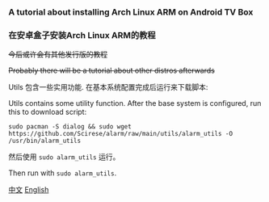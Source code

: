 ### A tutorial about installing Arch Linux ARM on Android TV Box 
### 在安卓盒子安装Arch Linux ARM的教程

~~今后或许会有其他发行版的教程~~

~~Probably there will be a tutorial about other distros afterwards~~

Utils 包含一些实用功能. 在基本系统配置完成后运行来下载脚本:

Utils contains some utility function. After the base system is configured, run this to download script:

`sudo pacman -S dialog && sudo wget https://github.com/Scirese/alarm/raw/main/utils/alarm_utils -O /usr/bin/alarm_utils`

然后使用 `sudo alarm_utils` 运行。

Then run with `sudo alarm_utils`.

[中文](alarm.md) [English](alarm_en.md)
